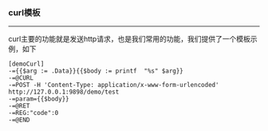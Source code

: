 ### curl模板
-----
curl主要的功能就是发送http请求，也是我们常用的功能，我们提供了一个模板示例，如下
```shell
[demoCurl]
-={{$arg := .Data}}{{$body := printf  "%s" $arg}}
-=@CURL
-=POST -H 'Content-Type: application/x-www-form-urlencoded' http://127.0.0.1:9898/demo/test
-=param={{$body}}
-=@RET
-=REG:"code":0
-=@END
```